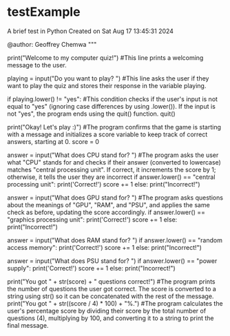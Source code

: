 # testExample
A brief test in Python
Created on Sat Aug 17 13:45:31 2024

@author: Geoffrey Chemwa
"""

print("Welcome to my computer quiz!")       #This line prints a welcoming message to the user.

playing = input("Do you want to play? ")    #This line asks the user if they want to play the quiz and stores their response in the variable playing.

if playing.lower() != "yes":   #This condition checks if the user's input is not equal to "yes" (ignoring case differences by using .lower()). If the input is not "yes", the program ends using the quit() function.
    quit()

print("Okay! Let's play :)")    #The program confirms that the game is starting with a message and initializes a score variable to keep track of correct answers, starting at 0.
score = 0

answer = input("What does CPU stand for? ")         #The program asks the user what "CPU" stands for and checks if their answer (converted to lowercase) matches "central processing unit". If correct, it increments the score by 1; otherwise, it tells the user they are incorrect
if answer.lower() == "central processing unit":
    print('Correct!')
    score += 1
else:
    print("Incorrect!")

answer = input("What does GPU stand for? ")       #The program asks questions about the meanings of "GPU", "RAM", and "PSU", and applies the same check as before, updating the score accordingly.
if answer.lower() == "graphics processing unit":
    print('Correct!')
    score += 1
else:
    print("Incorrect!")

answer = input("What does RAM stand for? ")
if answer.lower() == "random access memory":
    print('Correct!')
    score += 1
else:
    print("Incorrect!")

answer = input("What does PSU stand for? ")
if answer.lower() == "power supply":
    print('Correct!')
    score += 1
else:
    print("Incorrect!")

print("You got " + str(score) + " questions correct!")  #The program prints the number of questions the user got correct. The score is converted to a string using str() so it can be concatenated with the rest of the message.
print("You got " + str((score / 4) * 100) + "%.")       #The program calculates the user's percentage score by dividing their score by the total number of questions (4), multiplying by 100, and converting it to a string to print the final message.
